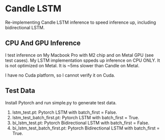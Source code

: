 # Candle LSTM

Re-implementing Candle LSTM inference to speed inference up, including bidirectional LSTM.

## CPU And GPU Inference

I test inference on My Macbook Pro with M2 chip and on Metal GPU (see test cases). My LSTM implementation sppeds up inference on CPU ONLY. It is not optimized on Metal. It is ~5ms slower than Candle on Metal.

I have no Cuda platform, so I cannot verify it on Cuda.

## Test Data

Install Pytorch and run simple.py to generate test data.

1. lstm_test.pt: Pytorch LSTM with batch_first = False.
1. lstm_test_batch_first.pt: Pytorch LSTM with batch_first = True.
1. bi_lstm_test.pt: Pytorch Bidirectional LSTM with batch_first = False.
1. bi_lstm_test_batch_first.pt: Pytorch Bidirectional LSTM with batch_first = True.
